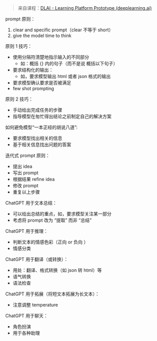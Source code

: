 > 来自课程：[DLAI - Learning Platform Prototype (deeplearning.ai)](https://learn.deeplearning.ai/chatgpt-prompt-eng/lesson/1/introduction)


prompt 原则：
1. clear and specific prompt（clear 不等于 short）
2. give the model time to think

原则 1 技巧：
+ 使用分隔符清楚地指示输入的不同部分
	+ 如：概括 {} 内的句子（而不是说 概括以下句子）
+ 要求结构化的输出：
	+ 如，要求模型输出 html 或者 json 格式的输出
+ 要求模型确认要求是否被满足
+ few shot prompting

原则 2 技巧：
+ 手动给出完成任务的步骤
+ 指导模型在匆忙得出结论之前制定自己的解决方案

如何避免模型“一本正经的胡说八道”:
+ 要求模型找出相关的信息
+ 基于相关信息找出问题的答案

迭代式 prompt 原则：
+ 提出 idea
+ 写出 prompt
+ 根据结果 refine idea
+ 修改 prompt
+ 重复以上步骤

ChatGPT 用于文本总结：
+ 可以给出总结的重点，如，要求模型关注某一部分
+ 考虑将 prompt 改为 “提取” 而非 “总结”

ChatGPT 用于推理：
+ 判断文本的情感色彩（正向 or 负向 ）
+ 情感分类

ChatGPT 用于翻译（或转换）：
+ 用处：翻译、格式转换（如 json 转 html）等
+ 语气转换
+ 语法检查

ChatGPT 用于拓展（将短文本拓展为长文本）：
+ 注意调整 temperature

ChatGPT 用于聊天：
+ 角色扮演
+  用于各种助理
